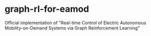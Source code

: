 # graph-rl-for-eamod
Official implementation of "Real-time Control of Electric Autonomous Mobility-on-Demand Systems via Graph Reinforcement Learning"
